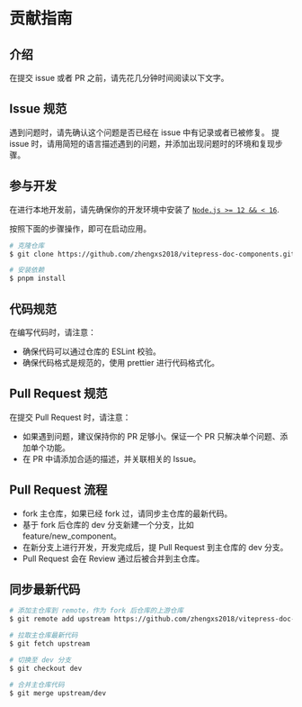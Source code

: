 # 贡献指南

## 介绍

在提交 issue 或者 PR 之前，请先花几分钟时间阅读以下文字。

## Issue 规范

遇到问题时，请先确认这个问题是否已经在 issue 中有记录或者已被修复。
提 issue 时，请用简短的语言描述遇到的问题，并添加出现问题时的环境和复现步骤。

## 参与开发

在进行本地开发前，请先确保你的开发环境中安装了 [`Node.js >= 12 && < 16`](https://nodejs.org/zh-cn/).

按照下面的步骤操作，即可在启动应用。

```sh
# 克隆仓库
$ git clone https://github.com/zhengxs2018/vitepress-doc-components.git

# 安装依赖
$ pnpm install
```

## 代码规范

在编写代码时，请注意：

- 确保代码可以通过仓库的 ESLint 校验。
- 确保代码格式是规范的，使用 prettier 进行代码格式化。

## Pull Request 规范

在提交 Pull Request 时，请注意：

- 如果遇到问题，建议保持你的 PR 足够小。保证一个 PR 只解决单个问题、添加单个功能。
- 在 PR 中请添加合适的描述，并关联相关的 Issue。

## Pull Request 流程

- fork 主仓库，如果已经 fork 过，请同步主仓库的最新代码。
- 基于 fork 后仓库的 dev 分支新建一个分支，比如 feature/new_component。
- 在新分支上进行开发，开发完成后，提 Pull Request 到主仓库的 dev 分支。
- Pull Request 会在 Review 通过后被合并到主仓库。

## 同步最新代码

```sh
# 添加主仓库到 remote，作为 fork 后仓库的上游仓库
$ git remote add upstream https://github.com/zhengxs2018/vitepress-doc-components.git

# 拉取主仓库最新代码
$ git fetch upstream

# 切换至 dev 分支
$ git checkout dev

# 合并主仓库代码
$ git merge upstream/dev
```
